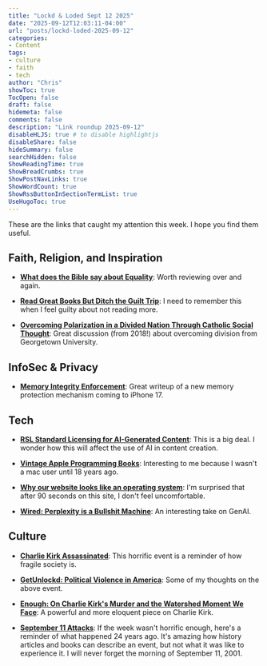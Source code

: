 ```yaml
---
title: "Lockd & Loded Sept 12 2025"
date: "2025-09-12T12:03:11-04:00"
url: "posts/lockd-loded-2025-09-12"
categories:
- Content
tags:
- culture
- faith
- tech
author: "Chris"
showToc: true
TocOpen: false
draft: false
hidemeta: false
comments: false
description: "Link roundup 2025-09-12"
disableHLJS: true # to disable highlightjs
disableShare: false
hideSummary: false
searchHidden: false
ShowReadingTime: true
ShowBreadCrumbs: true
ShowPostNavLinks: true
ShowWordCount: true
ShowRssButtonInSectionTermList: true
UseHugoToc: true
---
```

These are the links that caught my attention this week. I hope you find them
useful.

## Faith, Religion, and Inspiration

- [**What does the Bible say about Equality**][7]: Worth reviewing over and
again.

- [**Read Great Books But Ditch the Guilt Trip**][9]: I need to remember this
when I feel guilty about not reading more.

- [**Overcoming Polarization in a Divided Nation Through Catholic Social
Thought**][11]: Great discussion (from 2018!) about overcoming division from
Georgetown University.

## InfoSec & Privacy

- [**Memory Integrity Enforcement**][12]: Great writeup of a new memory
protection mechanism coming to iPhone 17.

## Tech

- [**RSL Standard Licensing for AI-Generated Content**][3]: This is a big deal. I
  wonder how this will affect the use of AI in content creation.

- [**Vintage Apple Programming Books**][4]: Interesting to me because I wasn't a
  mac user until 18 years ago.

- [**Why our website looks like an operating system**][5]: I'm surprised that
after 90 seconds on this site, I don't feel uncomfortable.

- [**Wired: Perplexity is a Bullshit Machine**][10]: An interesting take on
  GenAI.

## Culture

- [**Charlie Kirk Assassinated**][1]: This horrific event is a reminder of how
  fragile society is.

- [**GetUnlockd: Political Violence in America**][2]: Some of my thoughts on
the above event.

- [**Enough: On Charlie Kirk's Murder and the Watershed Moment We Face**][6]: A
  powerful and more eloquent piece on Charlie Kirk.

- [**September 11 Attacks**][8]: If the week wasn't horrific enough, here's a
reminder of what happened 24 years ago. It's amazing how history articles and
books can describe an event, but not what it was like to experience it. I will
never forget the morning of September 11, 2001.

[1]: https://www.nbcnews.com/news/us-news/live-blog/live-updates-shooting-charlie-kirk-event-utah-rcna230437
[2]: https://getunlockd.org/political-violence-in-america/
[3]: https://www.theverge.com/news/775072/rsl-standard-licensing-ai-publishing-reddit-yahoo-medium
[4]: https://vintageapple.org/macprogramming/index_year.html
[5]: https://posthog.com/blog/why-os
[6]: https://news.fairforall.org/p/enough-on-charlie-kirks-murder-and?publication_id=415200&post_id=173320092&isFreemail=true&r=v5uks&triedRedirect=true
[7]: https://www.openbible.info/topics/equality
[8]: https://en.wikipedia.org/wiki/September_11_attacks
[9]: https://www.wordonfire.org/articles/read-great-books-but-ditch-the-guilt-trip/#site-content
[10]: https://www.wired.com/story/perplexity-is-a-bullshit-machine/
[11]: https://catholicsocialthought.georgetown.edu/events/overcoming-polarization-in-a-divided-nation-through-catholic-social-thought
[12]: https://security.apple.com/blog/memory-integrity-enforcement/
